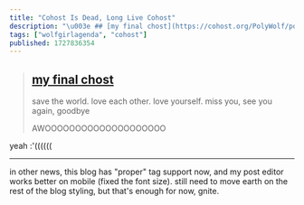 ```yaml
---
title: "Cohost Is Dead, Long Live Cohost"
description: "\u003e ## [my final chost](https://cohost.org/PolyWolf/post/7908145-my-final-chost)\r \u003e \r \u003e save the world. love each other. love yourself. mis..."
tags: ["wolfgirlagenda", "cohost"]
published: 1727836354
---
```


> ## [my final chost](https://cohost.org/PolyWolf/post/7908145-my-final-chost)
> 
> save the world. love each other. love yourself. miss you, see you again, goodbye
> 
> AWOOOOOOOOOOOOOOOOOOOO

yeah :'((((((

---

in other news, this blog has "proper" tag support now, and my post editor works better on mobile (fixed the font size). still need to move earth on the rest of the blog styling, but that's enough for now, gnite.
